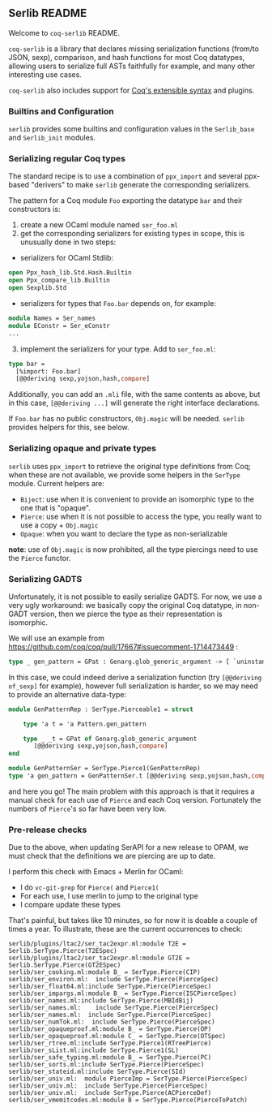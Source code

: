 ## Serlib README

Welcome to `coq-serlib` README.

`coq-serlib` is a library that declares missing serialization
functions (from/to JSON, sexp), comparison, and hash functions for
most Coq datatypes, allowing users to serialize full ASTs faithfully
for example, and many other interesting use cases.

`coq-serlib` also includes support for [Coq's extensible syntax]() and
plugins.

### Builtins and Configuration

`serlib` provides some builtins and configuration values in the
`Serlib_base` and `Serlib_init` modules.

### Serializing regular Coq types

The standard recipe is to use a combination of `ppx_import` and
several ppx-based "derivers" to make `serlib` generate the
corresponding serializers.

The pattern for a Coq module `Foo` exporting the datatype `bar` and
their constructors is:

1. create a new OCaml module named `ser_foo.ml`
2. get the corresponding serializers for existing types in scope, this is unusually done in two steps:
  - serializers for OCaml Stdlib:
```ocaml
open Ppx_hash_lib.Std.Hash.Builtin
open Ppx_compare_lib.Builtin
open Sexplib.Std
```
  - serializers for types that `Foo.bar` depends on, for example:
```ocaml
module Names = Ser_names
module EConstr = Ser_eConstr
...
```
3. implement the serializers for your type. Add to `ser_foo.ml`:
```ocaml
type bar =
  [%import: Foo.bar]
  [@@deriving sexp,yojson,hash,compare]
```

Additionally, you can add an `.mli` file, with the same contents as
above, but in this case, `[@@deriving ...]` will generate the right
interface declarations.

If `Foo.bar` has no public constructors, `Obj.magic` will be
needed. `serlib` provides helpers for this, see below.

### Serializing opaque and private types

`serlib` uses `ppx_import` to retrieve the original type definitions
from Coq; when these are not available, we provide some helpers in the
`SerType` module. Current helpers are:

- `Biject`: use when it is convenient to provide an isomorphic type to
  the one that is "opaque".
- `Pierce`: use when it is not possible to access the type, you really
  want to use a copy + `Obj.magic`
- `Opaque`: when you want to declare the type as non-serializable

**note**: use of `Obj.magic` is now prohibited, all the type piercings
need to use the `Pierce` functor.

### Serializing GADTS

Unfortunately, it is not possible to easily serialize GADTS. For now,
we use a very ugly workaround: we basically copy the original Coq
datatype, in non-GADT version, then we pierce the type as their
representation is isomorphic.

We will use an example from https://github.com/coq/coq/pull/17667#issuecomment-1714473449 :

```ocaml
type _ gen_pattern = GPat : Genarg.glob_generic_argument -> [ `uninstantiated ] gen_pattern
```

In this case, we could indeed derive a serialization function (try
`[@@deriving of_sexp]` for example), however full serialization is
harder, so we may need to provide an alternative data-type:

```ocaml
module GenPatternRep : SerType.Pierceable1 = struct

    type 'a t = 'a Pattern.gen_pattern

    type _ _t = GPat of Genarg.glob_generic_argument
       [@@deriving sexp,yojson,hash,compare]
end

module GenPatternSer = SerType.Pierce1(GenPatternRep)
type 'a gen_pattern = GenPatternSer.t [@@deriving sexp,yojson,hash,compare]
```

and here you go! The main problem with this approach is that it
requires a manual check for each use of `Pierce` and each Coq
version. Fortunately the numbers of `Pierce`'s so far have been very
low.

### Pre-release checks

Due to the above, when updating SerAPI for a new release to OPAM, we
must check that the definitions we are piercing are up to date.

I perform this check with Emacs + Merlin for OCaml:

- I do `vc-git-grep` for `Pierce(` and `Pierce1(`
- For each use, I use merlin to jump to the original type
- I compare update these types

That's painful, but takes like 10 minutes, so for now it is doable a
couple of times a year. To illustrate, these are the current
occurrences to check:

```
serlib/plugins/ltac2/ser_tac2expr.ml:module T2E = Serlib.SerType.Pierce(T2ESpec)
serlib/plugins/ltac2/ser_tac2expr.ml:module GT2E = Serlib.SerType.Pierce(GT2ESpec)
serlib/ser_cooking.ml:module B_ = SerType.Pierce(CIP)
serlib/ser_environ.ml:  include SerType.Pierce(PierceSpec)
serlib/ser_float64.ml:include SerType.Pierce(PierceSpec)
serlib/ser_impargs.ml:module B_ = SerType.Pierce(ISCPierceSpec)
serlib/ser_names.ml:include SerType.Pierce(MBIdBij)
serlib/ser_names.ml:    include SerType.Pierce(PierceSpec)
serlib/ser_names.ml:  include SerType.Pierce(PierceSpec)
serlib/ser_numTok.ml:  include SerType.Pierce(PierceSpec)
serlib/ser_opaqueproof.ml:module B_ = SerType.Pierce(OP)
serlib/ser_opaqueproof.ml:module C_ = SerType.Pierce(OTSpec)
serlib/ser_rtree.ml:include SerType.Pierce1(RTreePierce)
serlib/ser_sList.ml:include SerType.Pierce1(SL)
serlib/ser_safe_typing.ml:module B_ = SerType.Pierce(PC)
serlib/ser_sorts.ml:include SerType.Pierce(PierceSpec)
serlib/ser_stateid.ml:include SerType.Pierce(SId)
serlib/ser_univ.ml:  module PierceImp = SerType.Pierce(PierceSpec)
serlib/ser_univ.ml:  include SerType.Pierce(PierceSpec)
serlib/ser_univ.ml:  include SerType.Pierce(ACPierceDef)
serlib/ser_vmemitcodes.ml:module B = SerType.Pierce(PierceToPatch)
```
